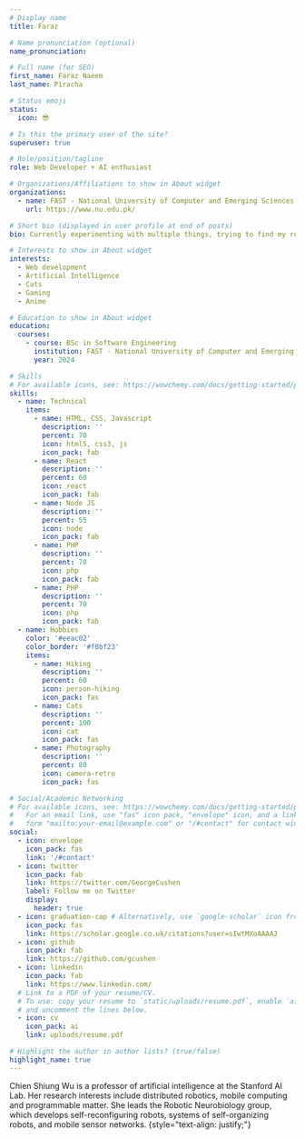 ```yaml
---
# Display name
title: Faraz

# Name pronunciation (optional)
name_pronunciation: 

# Full name (for SEO)
first_name: Faraz Naeem
last_name: Piracha

# Status emoji
status:
  icon: 😎

# Is this the primary user of the site?
superuser: true

# Role/position/tagline
role: Web Developer + AI enthusiast

# Organizations/Affiliations to show in About widget
organizations:
  - name: FAST - National University of Computer and Emerging Sciences
    url: https://www.nu.edu.pk/

# Short bio (displayed in user profile at end of posts)
bio: Currently experimenting with multiple things, trying to find my research interests 😵

# Interests to show in About widget
interests:
  - Web development
  - Artificial Intelligence
  - Cats
  - Gaming
  - Anime

# Education to show in About widget
education:
  courses:
    - course: BSc in Software Engineering
      institution: FAST - National University of Computer and Emerging Sciences
      year: 2024

# Skills
# For available icons, see: https://wowchemy.com/docs/getting-started/page-builder/#icons
skills:
  - name: Technical
    items:
      - name: HTML, CSS, Javascript
        description: ''
        percent: 70
        icon: html5, css3, js
        icon_pack: fab
      - name: React
        description: ''
        percent: 60
        icon: react
        icon_pack: fab
      - name: Node JS
        description: ''
        percent: 55
        icon: node
        icon_pack: fab
      - name: PHP
        description: ''
        percent: 70
        icon: php
        icon_pack: fab
      - name: PHP
        description: ''
        percent: 70
        icon: php
        icon_pack: fab
  - name: Hobbies
    color: '#eeac02'
    color_border: '#f0bf23'
    items:
      - name: Hiking
        description: ''
        percent: 60
        icon: person-hiking
        icon_pack: fas
      - name: Cats
        description: ''
        percent: 100
        icon: cat
        icon_pack: fas
      - name: Photography
        description: ''
        percent: 80
        icon: camera-retro
        icon_pack: fas

# Social/Academic Networking
# For available icons, see: https://wowchemy.com/docs/getting-started/page-builder/#icons
#   For an email link, use "fas" icon pack, "envelope" icon, and a link in the
#   form "mailto:your-email@example.com" or "/#contact" for contact widget.
social:
  - icon: envelope
    icon_pack: fas
    link: '/#contact'
  - icon: twitter
    icon_pack: fab
    link: https://twitter.com/GeorgeCushen
    label: Follow me on Twitter
    display:
      header: true
  - icon: graduation-cap # Alternatively, use `google-scholar` icon from `ai` icon pack
    icon_pack: fas
    link: https://scholar.google.co.uk/citations?user=sIwtMXoAAAAJ
  - icon: github
    icon_pack: fab
    link: https://github.com/gcushen
  - icon: linkedin
    icon_pack: fab
    link: https://www.linkedin.com/
  # Link to a PDF of your resume/CV.
  # To use: copy your resume to `static/uploads/resume.pdf`, enable `ai` icons in `params.yaml`,
  # and uncomment the lines below.
  - icon: cv
    icon_pack: ai
    link: uploads/resume.pdf

# Highlight the author in author lists? (true/false)
highlight_name: true
---
```


Chien Shiung Wu is a professor of artificial intelligence at the Stanford AI Lab. Her research interests include distributed robotics, mobile computing and programmable matter. She leads the Robotic Neurobiology group, which develops self-reconfiguring robots, systems of self-organizing robots, and mobile sensor networks.
{style="text-align: justify;"}
